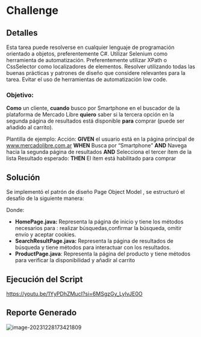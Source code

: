 # Challenge

## Detalles

Esta tarea puede resolverse en cualquier lenguaje de programación orientado a objetos,
preferentemente C#.
Utilizar Selenium como herramienta de automatización. Preferentemente utilizar XPath o CssSelector
como localizadores de elementos.
Resolver utilizando todas las buenas prácticas y patrones de diseño que considere relevantes para la
tarea.
Evitar el uso de herramientas de automatización low code.

### Objetivo:
**Como** un cliente, **cuando** busco por Smartphone en el buscador de la plataforma de Mercado Libre
**quiero** saber si la tercera opción en la segunda página de resultados está disponible **para** comprar
(puede ser añadido al carrito).

Plantilla de ejemplo:
Acción:
**GIVEN** el usuario está en la página principal de www.mercadolibre.com.ar
**WHEN** Busca por “Smartphone”
**AND** Navega hacia la segunda página de resultados
**AND** Selecciona el tercer ítem de la lista
Resultado esperado:
**THEN** El ítem está habilitado para comprar



## Solución

Se implementó el patrón de diseño Page Object Model , se estructuró el desafío de la siguiente manera:





Donde: 

- **HomePage.java:** Representa la página de inicio y tiene los métodos necesarios para : realizar búsquedas,confirmar la búsqueda, omitir envío y aceptar cookies. 
- **SearchResultPage.java:** Representa la página de resultados de búsqueda y tiene métodos para interactuar con los resultados.
- **ProductPage.java**: Representa la página del producto y tiene métodos para verificar la disponibilidad y añadir al carrito



## Ejecución del Script



https://youtu.be/1YyPDhZMucI?si=6MSgzGy_LyIvJE0O

## Reporte Generado



![image-20231228173421809](C:\Users\Martin\AppData\Roaming\Typora\typora-user-images\image-20231228173421809.png)